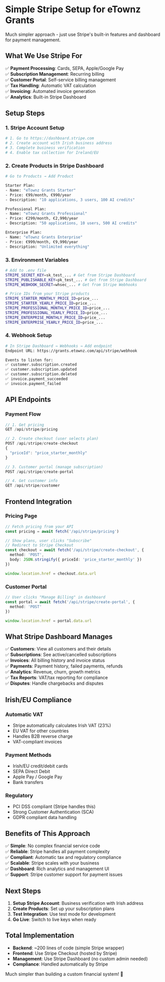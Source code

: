 # Simple Stripe Setup for eTownz Grants

Much simpler approach - just use Stripe's built-in features and dashboard for payment management.

## What We Use Stripe For

✅ **Payment Processing**: Cards, SEPA, Apple/Google Pay  
✅ **Subscription Management**: Recurring billing  
✅ **Customer Portal**: Self-service billing management  
✅ **Tax Handling**: Automatic VAT calculation  
✅ **Invoicing**: Automated invoice generation  
✅ **Analytics**: Built-in Stripe Dashboard  

## Setup Steps

### 1. Stripe Account Setup
```bash
# 1. Go to https://dashboard.stripe.com
# 2. Create account with Irish business address
# 3. Complete business verification
# 4. Enable tax collection for Ireland/EU
```

### 2. Create Products in Stripe Dashboard
```bash
# Go to Products → Add Product

Starter Plan:
- Name: "eTownz Grants Starter"
- Price: €99/month, €990/year
- Description: "10 applications, 3 users, 100 AI credits"

Professional Plan:
- Name: "eTownz Grants Professional" 
- Price: €299/month, €2,990/year
- Description: "50 applications, 10 users, 500 AI credits"

Enterprise Plan:
- Name: "eTownz Grants Enterprise"
- Price: €999/month, €9,990/year
- Description: "Unlimited everything"
```

### 3. Environment Variables
```bash
# Add to .env file
STRIPE_SECRET_KEY=sk_test_... # Get from Stripe Dashboard
STRIPE_PUBLISHABLE_KEY=pk_test_... # Get from Stripe Dashboard  
STRIPE_WEBHOOK_SECRET=whsec_... # Get from Stripe Webhooks

# Price IDs from your Stripe products
STRIPE_STARTER_MONTHLY_PRICE_ID=price_...
STRIPE_STARTER_YEARLY_PRICE_ID=price_...
STRIPE_PROFESSIONAL_MONTHLY_PRICE_ID=price_...
STRIPE_PROFESSIONAL_YEARLY_PRICE_ID=price_...
STRIPE_ENTERPRISE_MONTHLY_PRICE_ID=price_...
STRIPE_ENTERPRISE_YEARLY_PRICE_ID=price_...
```

### 4. Webhook Setup
```bash
# In Stripe Dashboard → Webhooks → Add endpoint
Endpoint URL: https://grants.etownz.com/api/stripe/webhook

Events to listen for:
✅ customer.subscription.created
✅ customer.subscription.updated  
✅ customer.subscription.deleted
✅ invoice.payment_succeeded
✅ invoice.payment_failed
```

## API Endpoints

### Payment Flow
```typescript
// 1. Get pricing
GET /api/stripe/pricing

// 2. Create checkout (user selects plan)
POST /api/stripe/create-checkout
{
  "priceId": "price_starter_monthly"
}

// 3. Customer portal (manage subscription)
POST /api/stripe/create-portal

// 4. Get customer info
GET /api/stripe/customer
```

## Frontend Integration

### Pricing Page
```typescript
// Fetch pricing from your API
const pricing = await fetch('/api/stripe/pricing')

// Show plans, user clicks "Subscribe"
// Redirect to Stripe Checkout
const checkout = await fetch('/api/stripe/create-checkout', {
  method: 'POST',
  body: JSON.stringify({ priceId: 'price_starter_monthly' })
})

window.location.href = checkout.data.url
```

### Customer Portal
```typescript
// User clicks "Manage Billing" in dashboard
const portal = await fetch('/api/stripe/create-portal', {
  method: 'POST'
})

window.location.href = portal.data.url
```

## What Stripe Dashboard Manages

✅ **Customers**: View all customers and their details  
✅ **Subscriptions**: See active/cancelled subscriptions  
✅ **Invoices**: All billing history and invoice status  
✅ **Payments**: Payment history, failed payments, refunds  
✅ **Analytics**: Revenue, churn, growth metrics  
✅ **Tax Reports**: VAT/tax reporting for compliance  
✅ **Disputes**: Handle chargebacks and disputes  

## Irish/EU Compliance

### Automatic VAT
- Stripe automatically calculates Irish VAT (23%)
- EU VAT for other countries
- Handles B2B reverse charge
- VAT-compliant invoices

### Payment Methods
- Irish/EU credit/debit cards
- SEPA Direct Debit
- Apple Pay / Google Pay
- Bank transfers

### Regulatory
- PCI DSS compliant (Stripe handles this)
- Strong Customer Authentication (SCA)
- GDPR compliant data handling

## Benefits of This Approach

✅ **Simple**: No complex financial service code  
✅ **Reliable**: Stripe handles all payment complexity  
✅ **Compliant**: Automatic tax and regulatory compliance  
✅ **Scalable**: Stripe scales with your business  
✅ **Dashboard**: Rich analytics and management UI  
✅ **Support**: Stripe customer support for payment issues  

## Next Steps

1. **Setup Stripe Account**: Business verification with Irish address
2. **Create Products**: Set up your subscription plans  
3. **Test Integration**: Use test mode for development
4. **Go Live**: Switch to live keys when ready

## Total Implementation

- **Backend**: ~200 lines of code (simple Stripe wrapper)
- **Frontend**: Use Stripe Checkout (hosted by Stripe)  
- **Management**: Use Stripe Dashboard (no custom admin needed)
- **Compliance**: Handled automatically by Stripe

Much simpler than building a custom financial system! 🎉